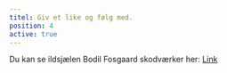 ```yaml
---
titel: Giv et like og følg med.
position: 4
active: true
---
```

Du kan se ildsjælen Bodil Fosgaard skodværker her: <a href="https://www.instagram.com/made_by_my_butts/" target="_blank" class="text-hh-orange underline font-semibold">Link</a>